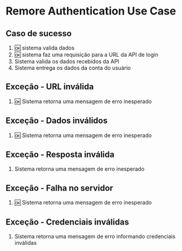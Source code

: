 # Remore Authentication Use Case

## Caso de sucesso
1. 🆗 sistema valida dados 
2. 🆗 sistema faz uma requisição para a URL da API de login
3. Sistema valida os dados recebidos da API
4. Sistema entrega os dados da conta do usuário

## Exceção - URL inválida
1. 🆗 Sistema retorna uma mensagem de erro inesperado

## Exceção - Dados inválidos
1. 🆗 Sistema retorna uma mensagem de erro inesperado

## Exceção - Resposta inválida
1. Sistema retorna uma mensagem de erro inesperado

## Exceção - Falha no servidor
1. 🆗 Sistema retorna uma mensagem de erro inesperado

## Exceção - Credenciais inválidas
1. Sistema retorna uma mensagem de erro informando credenciais inválidas